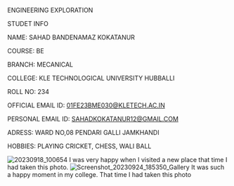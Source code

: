 ENGINEERING EXPLORATION 

STUDET INFO

NAME: SAHAD BANDENAMAZ KOKATANUR 



COURSE: BE 

BRANCH: MECANICAL 

COLLEGE: KLE TECHNOLOGICAL UNIVERSITY HUBBALLI 

ROLL NO: 234

OFFICIAL EMAIL ID: 01FE23BME030@KLETECH.AC.IN 

PERSONAL EMAIL ID: SAHADKOKATANUR12@GMAIL.COM 

ADRESS: WARD NO,08 PENDARI GALLI JAMKHANDI

HOBBIES: PLAYING CRICKET, CHESS, WALI BALL

![20230918_100654](https://github.com/01fe23bme030/01fe23bme030/assets/145796919/93248802-2ba1-43b9-b07a-5d53efba30ba)
I was very happy when I visited a new place that time I had taken this photo.
![Screenshot_20230924_185350_Gallery](https://github.com/01fe23bme030/01fe23bme030/assets/145796919/44e8068b-5b52-4b84-8257-120124623827)
It was such a happy moment in my college. That time I had taken this photo 



